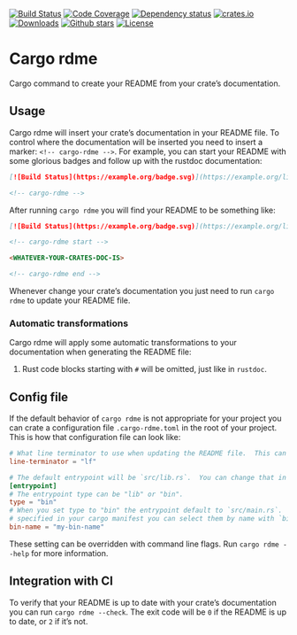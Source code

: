 [![Build Status](https://github.com/orium/cargo-rdme/workflows/CI/badge.svg)](https://github.com/orium/cargo-rdme/actions?query=workflow%3ACI)
[![Code Coverage](https://codecov.io/gh/orium/cargo-rdme/branch/master/graph/badge.svg)](https://codecov.io/gh/orium/cargo-rdme)
[![Dependency status](https://deps.rs/repo/github/orium/cargo-rdme/status.svg)](https://deps.rs/repo/github/orium/cargo-rdme)
[![crates.io](https://img.shields.io/crates/v/cargo-rdme.svg)](https://crates.io/crates/cargo-rdme)
[![Downloads](https://img.shields.io/crates/d/cargo-rdme.svg)](https://crates.io/crates/cargo-rdme)
[![Github stars](https://img.shields.io/github/stars/orium/cargo-rdme.svg?logo=github)](https://github.com/orium/cargo-rdme/stargazers)
[![License](https://img.shields.io/crates/l/cargo-rdme.svg)](./LICENSE.md)

<!-- cargo-rdme start -->

# Cargo rdme

Cargo command to create your README from your crate’s documentation.

## Usage

Cargo rdme will insert your crate’s documentation in your README file.  To control where the
documentation will be inserted you need to insert a marker: `<!-- cargo-rdme -->`.  For example,
you can start your README with some glorious badges and follow up with the rustdoc
documentation:

```markdown
[![Build Status](https://example.org/badge.svg)](https://example.org/link-to-ci)

<!-- cargo-rdme -->
```

After running `cargo rdme` you will find your README to be something like:

```markdown
[![Build Status](https://example.org/badge.svg)](https://example.org/link-to-ci)

<!-- cargo-rdme start -->

<WHATEVER-YOUR-CRATES-DOC-IS>

<!-- cargo-rdme end -->
```

Whenever change your crate’s documentation you just need to run `cargo rdme` to update your
README file.

### Automatic transformations

Cargo rdme will apply some automatic transformations to your documentation when generating the README file:

1. Rust code blocks starting with `#` will be omitted, just like in `rustdoc`.

## Config file

If the default behavior of `cargo rdme` is not appropriate for your project you can crate a
configuration file `.cargo-rdme.toml` in the root of your project.  This is how that
configuration file can look like:

```toml
# What line terminator to use when updating the README file.  This can be "lf" or "crlf".
line-terminator = "lf"

# The default entrypoint will be `src/lib.rs`.  You can change that in the `entrypoint` table.
[entrypoint]
# The entrypoint type can be "lib" or "bin".
type = "bin"
# When you set type to "bin" the entrypoint default to `src/main.rs`.  If you have binary targets
# specified in your cargo manifest you can select them by name with `bin-name`.
bin-name = "my-bin-name"
```

These setting can be overridden with command line flags.  Run `cargo rdme --help` for more
information.

## Integration with CI

To verify that your README is up to date with your crate’s documentation you can run
`cargo rdme --check`.  The exit code will be `0` if the README is up to date, or `2` if it’s
not.

<!-- cargo-rdme end -->
